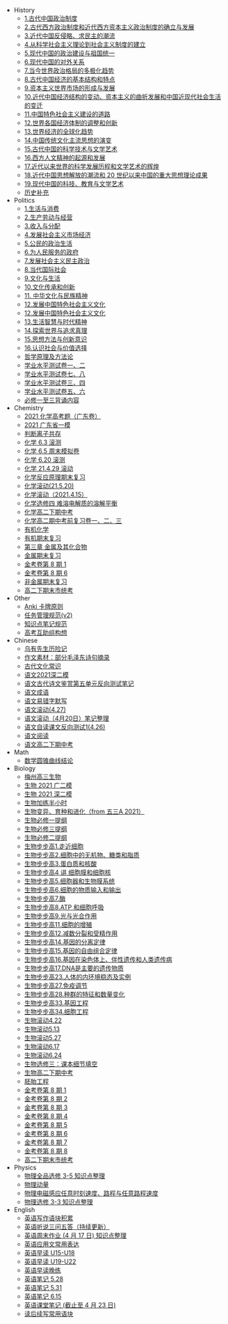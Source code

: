   - History
    - [1.古代中国政治制度](History/1.古代中国政治制度.md)
    - [2.古代西方政治制度和近代西方资本主义政治制度的确立与发展](History/2.古代西方政治制度和近代西方资本主义政治制度的确立与发展.md)
    - [3.近代中国反侵略、求民主的潮流](History/3.近代中国反侵略、求民主的潮流.md)
    - [4.从科学社会主义理论到社会主义制度的建立](History/4.从科学社会主义理论到社会主义制度的建立.md)
    - [5.现代中国的政治建设与祖国统一](History/5.现代中国的政治建设与祖国统一.md)
    - [6.现代中国的对外关系](History/6.现代中国的对外关系.md)
    - [7.当今世界政治格局的多极化趋势](History/7.当今世界政治格局的多极化趋势.md)
    - [8.古代中国经济的基本结构和特点](History/8.古代中国经济的基本结构和特点.md)
    - [9.资本主义世界市场的形成与发展](History/9.资本主义世界市场的形成与发展.md)
    - [10.近代中国经济结构的变动、资本主义的曲折发展和中国近现代社会生活的变迁](History/10.近代中国经济结构的变动、资本主义的曲折发展和中国近现代社会生活的变迁.md)
    - [11.中国特色社会主义建设的道路](History/11.中国特色社会主义建设的道路.md)
    - [12.世界各国经济体制的调整和创新](History/12.世界各国经济体制的调整和创新.md)
    - [13.世界经济的全球化趋势](History/13.世界经济的全球化趋势.md)
    - [14.中国传统文化主流思想的演变](History/14.中国传统文化主流思想的演变.md)
    - [15.古代中国的科学技术与文学艺术](History/15.古代中国的科学技术与文学艺术.md)
    - [16.西方人文精神的起源和发展](History/16.西方人文精神的起源和发展.md)
    - [17.近代以来世界的科学发展历程和文学艺术的辉煌](History/17.近代以来世界的科学发展历程和文学艺术的辉煌.md)
    - [18.近代中国思想解放的潮流和 20 世纪以来中国的重大思想理论成果](History/18.近代中国思想解放的潮流和-20-世纪以来中国的重大思想理论成果.md)
    - [19.现代中国的科技、教育与文学艺术](History/19.现代中国的科技、教育与文学艺术.md)
    - [历史补充](History/历史补充.md)
  - Politics
    - [1.生活与消费](Politics/1.生活与消费.md)
    - [2.生产劳动与经营](Politics/2.生产劳动与经营.md)
    - [3.收入与分配](Politics/3.收入与分配.md)
    - [4.发展社会主义市场经济](Politics/4.发展社会主义市场经济.md)
    - [5.公民的政治生活](Politics/5.公民的政治生活.md)
    - [6.为人民服务的政府](Politics/6.为人民服务的政府.md)
    - [7.发展社会主义民主政治](Politics/7.发展社会主义民主政治.md)
    - [8.当代国际社会](Politics/8.当代国际社会.md)
    - [9.文化与生活](Politics/9.文化与生活.md)
    - [10.文化传承和创新](Politics/10.文化传承和创新.md)
    - [11. 中华文化与民族精神](Politics/11.-中华文化与民族精神.md)
    - [12.发展中国特色社会主义文化](Politics/12.发展中国特色社会主义文化-(1).md)
    - [12.发展中国特色社会主义文化](Politics/12.发展中国特色社会主义文化.md)
    - [13.生活智慧与时代精神](Politics/13.生活智慧与时代精神.md)
    - [14.探索世界与追求真理](Politics/14.探索世界与追求真理.md)
    - [15.思想方法与创新意识](Politics/15.思想方法与创新意识.md)
    - [16.认识社会与价值选择](Politics/16.认识社会与价值选择.md)
    - [哲学原理及方法论](Politics/哲学原理及方法论.md)
    - [学业水平测试卷一、二](Politics/学业水平测试卷一、二.md)
    - [学业水平测试卷七、八](Politics/学业水平测试卷七、八.md)
    - [学业水平测试卷三、四](Politics/学业水平测试卷三、四.md)
    - [学业水平测试卷五、六](Politics/学业水平测试卷五、六.md)
    - [必修一至三背诵内容](Politics/必修一至三背诵内容.md)
  - Chemistry
    - [2021 化学高考题（广东卷）](Chemistry/2021-化学高考题（广东卷）.md)
    - [2021 广东省一模](Chemistry/2021-广东省一模.md)
    - [判断离子共存](Chemistry/判断离子共存.md)
    - [化学 6.3 滚测](Chemistry/化学-6.3-滚测.md)
    - [化学 6.5 周末模拟卷](Chemistry/化学-6.5-周末模拟卷.md)
    - [化学 6.20 滚测](Chemistry/化学-6.20-滚测.md)
    - [化学 21.4.29 滚动](Chemistry/化学-21.4.29-滚动.md)
    - [化学反应原理期末复习](Chemistry/化学反应原理期末复习.md)
    - [化学滚动(21.5.20)](Chemistry/化学滚动(21.5.20).md)
    - [化学滚动（2021.4.15）](Chemistry/化学滚动（2021.4.15）.md)
    - [化学选修四 难溶电解质的溶解平衡](Chemistry/化学选修四-难溶电解质的溶解平衡.md)
    - [化学高二下期中考](Chemistry/化学高二下期中考.md)
    - [化学高二期中考前复习卷一、二、三](Chemistry/化学高二期中考前复习卷一、二、三.md)
    - [有机化学](Chemistry/有机化学.md)
    - [有机期末复习](Chemistry/有机期末复习.md)
    - [第三章 金属及其化合物](Chemistry/第三章-金属及其化合物.md)
    - [金属期末复习](Chemistry/金属期末复习.md)
    - [金考卷第 8 期 1](Chemistry/金考卷第-8-期-1.md)
    - [金考卷第 8 期 6](Chemistry/金考卷第-8-期-6-(1).md)
    - [非金属期末复习](Chemistry/非金属期末复习.md)
    - [高二下期末市统考](Chemistry/高二下期末市统考.md)
  - Other
    - [Anki 卡牌原则](Other/Anki-卡牌原则.md)
    - [任务管理规范(v2)](Other/任务管理规范(v2).md)
    - [知识点笔记规范](Other/知识点笔记规范.md)
    - [高考互助组构想](Other/高考互助组构想.md)
  - Chinese
    - [乌有先生历险记](Chinese/乌有先生历险记.md)
    - [作文素材：部分毛泽东诗句摘录](Chinese/作文素材：部分毛泽东诗句摘录.md)
    - [古代文化常识](Chinese/古代文化常识.md)
    - [语文2021深二模](Chinese/语文2021深二模.md)
    - [语文古代诗文鉴赏第五单元反向测试笔记](Chinese/语文古代诗文鉴赏第五单元反向测试笔记.md)
    - [语文成语](Chinese/语文成语.md)
    - [语文易错字默写](Chinese/语文易错字默写.md)
    - [语文滚动(4.27)](Chinese/语文滚动(4.27).md)
    - [语文滚动（4月20日）笔记整理](Chinese/语文滚动（4月20日）笔记整理.md)
    - [语文自读课文反向测试1(4.26)](Chinese/语文自读课文反向测试1(4.26).md)
    - [语文阅读](Chinese/语文阅读.md)
    - [语文高二下期中考](Chinese/语文高二下期中考.md)
  - Math
    - [数学圆锥曲线结论](Math/数学圆锥曲线结论.md)
  - Biology
    - [梅州高三生物](Biology/梅州高三生物.md)
    - [生物 2021 广二模](Biology/生物-2021-广二模.md)
    - [生物 2021 深二模](Biology/生物-2021-深二模.md)
    - [生物加练半小时](Biology/生物加练半小时.md)
    - [生物变异、育种和进化（from 五三A 2021）](Biology/生物变异、育种和进化（from-五三A-2021）.md)
    - [生物必修一提纲](Biology/生物必修一提纲.md)
    - [生物必修三提纲](Biology/生物必修三提纲.md)
    - [生物必修二提纲](Biology/生物必修二提纲.md)
    - [生物步步高1.走近细胞](Biology/生物步步高1.走近细胞.md)
    - [生物步步高2.细胞中的无机物、糖类和脂质](Biology/生物步步高2.细胞中的无机物、糖类和脂质.md)
    - [生物步步高3.蛋白质和核酸](Biology/生物步步高3.蛋白质和核酸.md)
    - [生物步步高4 讲 细胞膜和细胞核](Biology/生物步步高4-讲-细胞膜和细胞核.md)
    - [生物步步高5.细胞器和生物膜系统](Biology/生物步步高5.细胞器和生物膜系统.md)
    - [生物步步高6.细胞的物质输入和输出](Biology/生物步步高6.细胞的物质输入和输出.md)
    - [生物步步高7.酶](Biology/生物步步高7.酶.md)
    - [生物步步高8.ATP 和细胞呼吸](Biology/生物步步高8.ATP-和细胞呼吸.md)
    - [生物步步高9.光与光合作用](Biology/生物步步高9.光与光合作用.md)
    - [生物步步高11.细胞的增殖](Biology/生物步步高11.细胞的增殖.md)
    - [生物步步高12.减数分裂和受精作用](Biology/生物步步高12.减数分裂和受精作用.md)
    - [生物步步高14.基因的分离定律](Biology/生物步步高14.基因的分离定律.md)
    - [生物步步高15.基因的自由组合定律](Biology/生物步步高15.基因的自由组合定律.md)
    - [生物步步高16.基因在染色体上、伴性遗传和人类遗传病](Biology/生物步步高16.基因在染色体上、伴性遗传和人类遗传病.md)
    - [生物步步高17.DNA是主要的遗传物质](Biology/生物步步高17.DNA是主要的遗传物质.md)
    - [生物步步高23.人体的内环境稳态及实例](Biology/生物步步高23.人体的内环境稳态及实例.md)
    - [生物步步高27.免疫调节](Biology/生物步步高27.免疫调节.md)
    - [生物步步高28.种群的特征和数量变化](Biology/生物步步高28.种群的特征和数量变化.md)
    - [生物步步高33.基因工程](Biology/生物步步高33.基因工程.md)
    - [生物步步高34.细胞工程](Biology/生物步步高34.细胞工程.md)
    - [生物滚动4.22](Biology/生物滚动4.22.md)
    - [生物滚动5.13](Biology/生物滚动5.13.md)
    - [生物滚动5.27](Biology/生物滚动5.27.md)
    - [生物滚动6.17](Biology/生物滚动6.17.md)
    - [生物滚动6.24](Biology/生物滚动6.24.md)
    - [生物选修三：课本细节填空](Biology/生物选修三：课本细节填空.md)
    - [生物高二下期中考](Biology/生物高二下期中考.md)
    - [胚胎工程](Biology/胚胎工程.md)
    - [金考卷第 8 期 1](Biology/金考卷第-8-期-1-(1).md)
    - [金考卷第 8 期 2](Biology/金考卷第-8-期-2.md)
    - [金考卷第 8 期 3](Biology/金考卷第-8-期-3.md)
    - [金考卷第 8 期 4](Biology/金考卷第-8-期-4.md)
    - [金考卷第 8 期 5](Biology/金考卷第-8-期-5.md)
    - [金考卷第 8 期 6](Biology/金考卷第-8-期-6.md)
    - [金考卷第 8 期 7](Biology/金考卷第-8-期-7.md)
    - [金考卷第 8 期 8](Biology/金考卷第-8-期-8.md)
    - [高二下期末市统考](Biology/高二下期末市统考-(1).md)
  - Physics
    - [物理全品选修 3-5 知识点整理](Physics/物理全品选修-3-5-知识点整理.md)
    - [物理动量](Physics/物理动量.md)
    - [物理电磁感应任意时刻速度、路程与任意路程速度](Physics/物理电磁感应任意时刻速度、路程与任意路程速度.md)
    - [物理选修 3-3 知识点整理](Physics/物理选修-3-3-知识点整理.md)
  - English
    - [英语写作语块积累](English/英语写作语块积累.md)
    - [英语听说三问五答（持续更新）](English/英语听说三问五答（持续更新）.md)
    - [英语周末作业 (4 月 17 日) 知识点整理](English/英语周末作业-(4-月-17-日)-知识点整理.md)
    - [英语应用文常用表达](English/英语应用文常用表达.md)
    - [英语早读 U15-U18](English/英语早读-U15-U18.md)
    - [英语早读 U19-U22](English/英语早读-U19-U22.md)
    - [英语早读晚练](English/英语早读晚练.md)
    - [英语笔记 5.28](English/英语笔记-5.28.md)
    - [英语笔记 5.31](English/英语笔记-5.31.md)
    - [英语笔记 6.15](English/英语笔记-6.15.md)
    - [英语课堂笔记 (截止至 4 月 23 日)](English/英语课堂笔记-(截止至-4-月-23-日).md)
    - [读后续写常用语块](English/读后续写常用语块.md)
